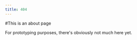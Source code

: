 ```yaml
---
title: 404
---
```


#This is an about page

For prototyping purposes, there's obviously not much here yet.
